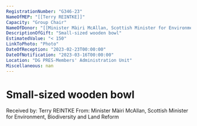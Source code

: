 ```yaml
---
RegistrationNumber: "G346-23"
NameOfMEP: "[[Terry REINTKE]]"
Capacity: "Group Chair"
NameOfDonor: "[[Minister Màiri McAllan, Scottish Minister for Environment, Biodiversity and Land Reform]]"
DescriptionOfGift: "Small-sized wooden bowl"
EstimatedValue: "< 150"
LinkToPhoto: "Photo"
DateOfReception: "2023-02-23T00:00:00"
DateOfNotification: "2023-03-16T00:00:00"
Location: "DG PRES-Members' Administration Unit"
Miscellaneous: nan
---
```


# Small-sized wooden bowl

Received by: Terry REINTKE
From: Minister Màiri McAllan, Scottish Minister for Environment, Biodiversity and Land Reform
